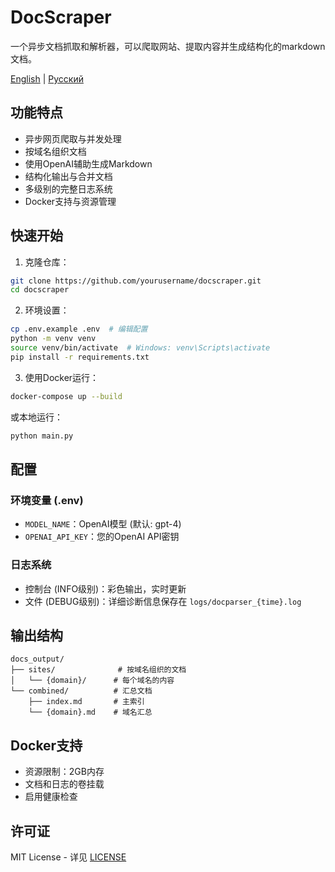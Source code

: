 # DocScraper

一个异步文档抓取和解析器，可以爬取网站、提取内容并生成结构化的markdown文档。

[English](README_en.md) | [Русский](README_ru.md)

## 功能特点

- 异步网页爬取与并发处理
- 按域名组织文档
- 使用OpenAI辅助生成Markdown
- 结构化输出与合并文档
- 多级别的完整日志系统
- Docker支持与资源管理

## 快速开始

1. 克隆仓库：
```bash
git clone https://github.com/yourusername/docscraper.git
cd docscraper
```

2. 环境设置：
```bash
cp .env.example .env  # 编辑配置
python -m venv venv
source venv/bin/activate  # Windows: venv\Scripts\activate
pip install -r requirements.txt
```

3. 使用Docker运行：
```bash
docker-compose up --build
```

或本地运行：
```bash
python main.py
```

## 配置

### 环境变量 (.env)
- `MODEL_NAME`：OpenAI模型 (默认: gpt-4)
- `OPENAI_API_KEY`：您的OpenAI API密钥

### 日志系统
- 控制台 (INFO级别)：彩色输出，实时更新
- 文件 (DEBUG级别)：详细诊断信息保存在 `logs/docparser_{time}.log`

## 输出结构

```
docs_output/
├── sites/              # 按域名组织的文档
│   └── {domain}/      # 每个域名的内容
└── combined/          # 汇总文档
	├── index.md       # 主索引
	└── {domain}.md    # 域名汇总
```

## Docker支持

- 资源限制：2GB内存
- 文档和日志的卷挂载
- 启用健康检查

## 许可证

MIT License - 详见 [LICENSE](LICENSE)